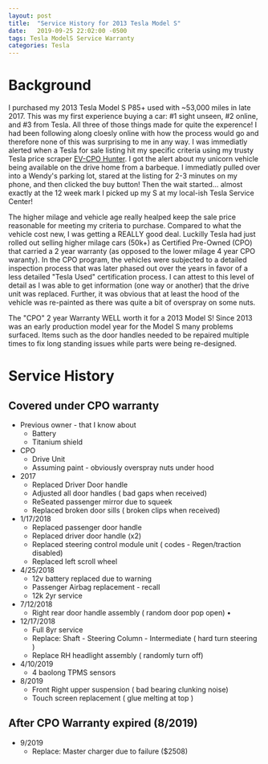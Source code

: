 ```yaml
---
layout: post
title:  "Service History for 2013 Tesla Model S"
date:   2019-09-25 22:02:00 -0500
tags: Tesla ModelS Service Warranty
categories: Tesla
---
```


# Background
  
  I purchased my 2013 Tesla Model S P85+ used with ~53,000 miles in late 2017.  This was my first experience buying a car: #1 sight unseen, #2 online, and #3 from Tesla.  All three of those things made for quite the experence! I had been following along cloesly online with how the process would go and therefore none of this was surprising to me in any way.  I was immediatly alerted when a Tesla for sale listing hit my specific criteria using my trusty Tesla price scraper [EV-CPO Hunter](https://ev-tsla.com/hunter/index.php).  I got the alert about my unicorn vehicle being available on the drive home from a barbeque.  I immediatly pulled over into a Wendy's parking lot, stared at the listing for 2-3 minutes on my phone, and then clicked the buy button! Then the wait started... almost exactly at the 12 week mark I picked up my S at my local-ish Tesla Service Center!
  
  The higher milage and vehicle age really healped keep the sale price reasonable for meeting my criteria to purchase.  Compared to what the vehicle cost new, I was getting a REALLY good deal. Luckilly Tesla had just rolled out selling higher milage cars (50k+) as Certified Pre-Owned (CPO) that carried a 2 year warranty (as opposed to the lower milage 4 year CPO waranty).  In the CPO program, the vehicles were subjected to a detailed inspection process that was later phased out over the years in favor of a less detailed "Tesla Used" certification process.  I can attest to this level of detail as I was able to get information (one way or another) that the drive unit was replaced.  Further, it was obvious that at least the hood of the vehicle was re-painted as there was quite a bit of overspray on some nuts.
  
  The "CPO" 2 year Warranty WELL worth it for a 2013 Model S!  Since 2013 was an early production model year for the Model S many problems surfaced.  Items such as the door handles needed to be repaired multiple times to fix long standing issues while parts were being re-designed.

# Service History

## Covered under CPO warranty

* Previous owner - that I know about 
   * Battery 
   * Titanium shield 
* CPO 
   * Drive Unit 
   * Assuming paint - obviously overspray nuts under hood 
* 2017
   * Replaced Driver Door  handle
   * Adjusted all door handles ( bad gaps when received) 
   * ReSeated passenger mirror due to squeek 
   * Replaced broken door sills ( broken clips when received) 
* 1/17/2018 
   * Replaced passenger door handle 
   * Replaced driver door handle (x2) 
   * Replaced steering control module unit ( codes - Regen/traction disabled) 
   * Replaced left scroll wheel 
* 4/25/2018 
   * 12v battery replaced due to warning 
   *  Passenger Airbag replacement - recall 
   *  12k 2yr service 
*  7/12/2018 
   *  Right rear door handle assembly ( random door pop open) •
* 12/17/2018  
   * Full 8yr service 
   * Replace: Shaft - Steering Column - Intermediate ( hard turn steering ) 
   * Replace RH headlight assembly ( randomly turn off) 
*  4/10/2019 
   *  4 baolong TPMS sensors
* 8/2019
    * Front Right upper suspension ( bad bearing clunking noise)
    * Touch screen replacement ( glue melting at top )

## After CPO Warranty expired (8/2019)

* 9/2019
    * Replace: Master charger due to failure ($2508)